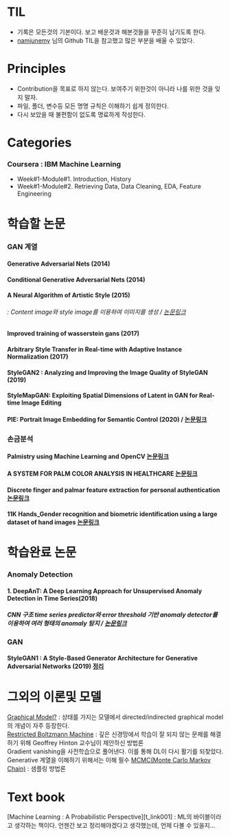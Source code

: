 # TIL
- 기록은 모든것의 기본이다. 보고 배운것과 해본것들을 꾸준히 남기도록 한다.
- [namjunemy][nam] 님의 Github TIL을 참고했고 많은 부분을 배울 수 있었다.
# Principles
- Contribution을 목표로 하지 않는다. 보여주기 위한것이 아니라 나를 위한 것을 잊지 말자.
- 파일, 폴더, 변수등 모든 명명 규칙은 이해하기 쉽게 정의한다.
- 다시 보았을 때 불편함이 없도록 명료하게 작성한다.
# Categories
### Coursera : IBM Machine Learning
- Week#1-Module#1. Introduction, History
- Week#1-Module#2. Retrieving Data, Data Cleaning, EDA, Feature Engineering


# 학습할 논문
### GAN 계열
#### Generative Adversarial Nets (2014)
#### Conditional Generative Adversarial Nets (2014)
#### A Neural Algorithm of Artistic Style (2015)
###### : Content image와 style image를 이용하여 이미지를 생성 / [논문링크][j_link001]
#### Improved training of wasserstein gans (2017)
#### Arbitrary Style Transfer in Real-time with Adaptive Instance Normalization (2017)
#### StyleGAN2  : Analyzing and Improving the Image Quality of StyleGAN (2019)
#### StyleMapGAN: Exploiting Spatial Dimensions of Latent in GAN for Real-time Image Editing
#### PIE: Portrait Image Embedding for Semantic Control (2020) / [논문링크][j_link008]



### 손금분석
#### Palmistry using Machine Learning and OpenCV [논문링크][j_link003]
#### A SYSTEM FOR PALM COLOR ANALYSIS IN HEALTHCARE [논문링크][j_link004]
#### Discrete finger and palmar feature extraction for personal authentication [논문링크][j_link005]
#### 11K Hands_Gender recognition and biometric identification using a large dataset of hand images [논문링크][j_link006]


# 학습완료 논문
### Anomaly Detection
#### 1. DeepAnT: A Deep Learning Approach for Unsupervised Anomaly Detection in Time Series(2018)
##### CNN 구조 time series predictor와 error threshold 기반 anomaly detector를 이용하여 여러 형태의 anomaly 탐지 / [논문링크][j_link002]

### GAN
#### StyleGAN1  : A Style-Based Generator Architecture for Generative Adversarial Networks (2019) [정리][j_link007]

# 그외의 이론및 모델

[Graphical Model?][b_link001] : 상태를 가지는 모델에서 directed/indirected graphical model의 개념이 자주 등장한다.  
[Restricted Boltzmann Machine][b_link002] : 깊은 신경망에서 학습이 잘 되지 않는 문제를 해결하기 위해 Geoffrey Hinton 교수님이 제안하신 방법론  
Gradient vanishing을 사전학습으로 풀어낸다. 이를 통해 DL이 다시 활기를 되찾았다. Generative 계열을 이해하기 위해서는 이해 필수
[MCMC(Monte Carlo Markov Chain)][b_link003] : 샘플링 방법론

 # Text book 
 [Machine Learning : A Probabilistic Perspective][t_link001] : ML의 바이블이라고 생각하는 책이다. 언젠간 보고 정리해야겠다고 생각했는데, 언제 다볼 수 있을지... 
 
 
[j_link001]: <https://arxiv.org/pdf/1508.06576.pd>
[j_link002]: <https://ieeexplore.ieee.org/document/8581424>
[j_link003]: <https://ieeexplore.ieee.org/document/9171158>
[j_link004]: <https://www.technicaljournalsonline.com/ijeat/VOL%20V/IJAET%20VOL%20V%20ISSUE%20I%20JANUARY%20MARCH%202014/IJAETVol%20V%20Issue%20I%20Article%207.pdf>
[j_link005]: <https://ieeexplore.ieee.org/document/1542519>
[j_link006]: <https://arxiv.org/abs/1711.04322>
[j_link007]: <https://github.com/kyugorithm/TIL/blob/main/journal/PG_GAN.md>
[j_link008]: <https://dl.acm.org/doi/abs/10.1145/3414685.3417803>
[b_link001]: <https://medium.com/@chullino/graphical-model%EC%9D%B4%EB%9E%80-%EB%AC%B4%EC%97%87%EC%9D%B8%EA%B0%80%EC%9A%94-2d34980e6d1f>
[b_link002]: <https://github.com/kyugorithm/TIL/blob/main/Theory/RestrictedBoltzmannMachine.md>
[b_link003]: <https://github.com/kyugorithm/TIL/blob/main/Theory/MCMC.md>
[b_link003]: <https://github.com/kyugorithm/TIL/blob/main/ML_APP.md>
[nam]: <https://github.com/namjunemy/TIL#%EC%9E%91%EC%84%B1-%EA%B7%9C%EC%B9%99>

